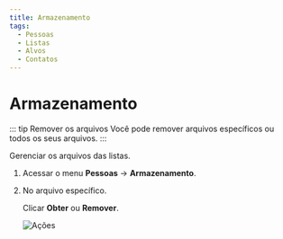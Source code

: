 ```yaml
---
title: Armazenamento
tags:
  - Pessoas
  - Listas
  - Alvos
  - Contatos
---
```

# Armazenamento

::: tip Remover os arquivos
Você pode remover arquivos específicos ou todos os seus arquivos.
:::

Gerenciar os arquivos das listas.

1. Acessar o menu **Pessoas** -> **Armazenamento**.

2. No arquivo específico.

   Clicar **Obter** ou **Remover**.

   ![Ações](https://cdn.phishx.io/phishx-docs/images/phishx_lists_people_export_03.webp)
